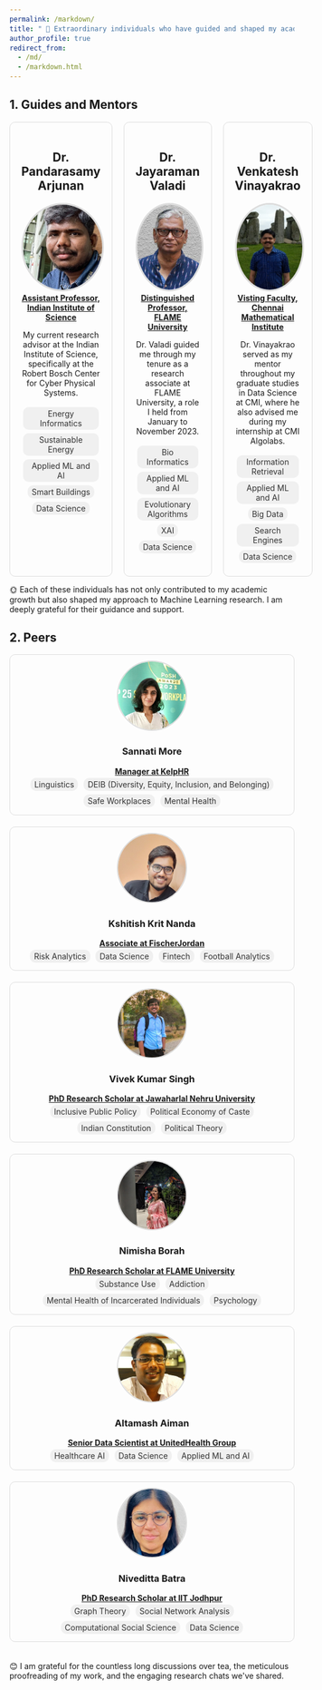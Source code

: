 ```yaml
---
permalink: /markdown/
title: " 🌟 Extraordinary individuals who have guided and shaped my academic and professional journey 🌟"
author_profile: true
redirect_from: 
  - /md/
  - /markdown.html
---
```



## 1. Guides and Mentors


<style>
    .mentors-grid {
        display: grid;
        grid-template-columns: repeat(3, 1fr); /* Creates 3 columns */
        grid-gap: 20px; /* Adjust the space between grid items */
        max-width: 1200px; /* Adjust as per your layout */
        margin: auto; /* Centers the grid in the page */
    }

    .mentor-profile {
        text-align: center;
        padding: 20px;
        border: 1px solid #ddd; /* Optional: adds a border to each profile */
        border-radius: 10px; /* Optional: rounds the corners */
    }

    .mentor-profile img {
        border-radius: 50%;
        width: 150px;
        height: 150px;
        object-fit: cover;
        border: 3px solid #ddd;
    }

    .research-interest {
        display: inline-block;
        padding: 5px 10px;
        margin: 5px;
        border-radius: 15px;
        background-color: #f0f0f0;
        color: #333;
        text-decoration: none;
        cursor: pointer;
    }
    .peers-grid {
        display: grid;
        grid-template-columns: repeat(auto-fill, minmax(500px, 1fr)); /* 2 columns with min-width of 500px */
        grid-gap: 20px;
        max-width: 1200px;
        margin: auto;
        overflow-x: auto; /* Horizontal scroll */
        padding-bottom: 20px; /* Space at the bottom */
    }

    .peer-profile {
        text-align: center;
        padding: 10px;
        border: 1px solid #ddd;
        border-radius: 10px;
    }

    .peer-profile img {
        border-radius: 50%;
        width: 120px;
        height: 120px;
        object-fit: cover;
        border: 2px solid #ddd;
    }

    /* Adjustments to the research-interest class as needed */
    .research-interest {
        display: inline-block;
        padding: 3px 7px;
        margin: 3px;
        border-radius: 10px;
        background-color: #f0f0f0;
        color: #333;
        text-decoration: none;
        cursor: pointer;
    }
    
    
</style>



<script>
    function filterByTag(tagName) {
        console.log("Filtering by tag: " + tagName);
        // Implement sorting logic here
    }
</script>

<div class="mentors-grid">
    <div class="mentor-profile">
        <h2>Dr. Pandarasamy Arjunan</h2>
        <img src="/images/samy_sir.jpg" alt="Dr. Pandersamy Arjunan">
         <a href="https://www.samy101.com/"> <strong> Assistant Professor, Indian Institute of Science </strong> </a>        
        <p> My current research advisor at the Indian Institute of Science, specifically at the Robert Bosch Center for Cyber Physical Systems.</p>
        <div class="research-interests">
            <span class="research-interest" onclick="filterByTag('Energy Informatics')">Energy Informatics </span>
            <span class="research-interest" onclick="filterByTag('Sustainable Energy')">Sustainable Energy</span>
            <span class="research-interest" onclick="filterByTag('Applied ML and AI')">Applied ML and AI </span>
            <span class="research-interest" onclick="filterByTag('Smart Buildings')"> Smart Buildings </span>
            <span class="research-interest">Data Science</span>            
        </div>
    </div>
    <div class="mentor-profile">
        <h2>Dr. Jayaraman Valadi</h2>
        <img src="/images/jayaraman-vk.jpg" alt="Dr. Jayaraman Valadi">
        <a href="https://www.flame.edu.in/faculty/jayaraman-v-k"><strong> Distinguished Professor, FLAME University </strong> </a>   
        <p> Dr. Valadi guided me through my tenure as a research associate at FLAME University, a role I held from January to November 2023.</p>
        <div class="research-interests">
             <span class="research-interest" onclick="filterByTag('Bio Informatics')"> Bio Informatics </span>
             <span class="research-interest" onclick="filterByTag('Applied ML and AI')">Applied ML and AI </span>
             <span class="research-interest" onclick="filterByTag('Evolutionary Algorithms')">Evolutionary Algorithms</span>
             <span class="research-interest" onclick="filterByTag('XAI')">XAI</span>
             <span class="research-interest">Data Science</span>
        </div>        
    </div>
    <div class="mentor-profile">
        <h2>Dr. Venkatesh Vinayakrao</h2>
        <img src="/images/vv.jpg" alt="Dr. Venkatesh Vinayakrao">
        <a href="http://vvtesh.co.in/"> <strong> Visting Faculty, Chennai Mathematical Institute </strong> </a>  
        <p> Dr. Vinayakrao served as my mentor throughout my graduate studies in Data Science at CMI, where he also advised me during my internship at CMI Algolabs.</p>
        <div class="research-interests">
             <span class="research-interest" onclick="filterByTag('Information Retrieval')">Information Retrieval </span>
             <span class="research-interest" onclick="filterByTag('Applied ML and AI')">Applied ML and AI </span>
             <span class="research-interest" onclick="filterByTag('Big Data')">Big Data </span>
             <span class="research-interest" onclick="filterByTag('Search Engines')">Search Engines</span>
             <span class="research-interest">Data Science</span>
        </div>
    </div>
    <!-- Add more mentor profiles here if needed -->
</div>


<p> 🌞 Each of these individuals has not only contributed to my academic growth but also shaped my approach to Machine Learning research. I am deeply grateful for their guidance and support.</p>



## 2. Peers



<div class="peers-grid">
    <div class="peer-profile">
        <img src="/images/sislaw.jpg" alt="Sannati More">
        <h3>Sannati More</h3>
        <a href="https://www.linkedin.com/in/sannatimore"> <strong>Manager at KelpHR</strong> </a>  
        <div class="research-interests">
            <span class="research-interest">Linguistics</span>
            <span class="research-interest">DEIB (Diversity, Equity, Inclusion, and Belonging)</span>
            <span class="research-interest">Safe Workplaces</span>
            <span class="research-interest">Mental Health</span>
        </div>   
    </div>
    <div class="peer-profile">
        <img src="/images/kkn.jpg" alt="Kshitish Krit Nanda">
        <h3>Kshitish Krit Nanda</h3>
        <a href="https://www.linkedin.com/in/kshitish-krit-nanda-8150b516a/"> <strong> Associate at FischerJordan </strong> </a>  
        <div class="research-interests">
            <span class="research-interest">Risk Analytics</span>
            <span class="research-interest">Data Science</span>
            <span class="research-interest">Fintech</span>
            <span class="research-interest">Football Analytics</span>
        </div>
    </div>
    <div class="peer-profile">
        <img src="/images/vks.jpg" alt="Vivek Kumar Singh">
        <h3>Vivek Kumar Singh</h3>
        <a href="https://jnu.academia.edu/VivekSingh"> <strong>PhD Research Scholar at Jawaharlal Nehru University</strong> </a>  
        <div class="research-interests">
            <span class="research-interest">Inclusive Public Policy</span>
            <span class="research-interest">Political Economy of Caste</span>
            <span class="research-interest">Indian Constitution</span>
            <span class="research-interest">Political Theory</span>
        </div>   
    </div>
    <div class="peer-profile">
        <img src="/images/nemo.jpg" alt="Nimisha Borah">
        <h3>Nimisha Borah</h3>
        <a href="https://www.linkedin.com/in/nimisha-borah-b08a81211/"> <strong>PhD Research Scholar at FLAME University</strong> </a>  
        <div class="research-interests">
            <span class="research-interest">Substance Use</span>
            <span class="research-interest">Addiction</span>
            <span class="research-interest">Mental Health of Incarcerated Individuals</span>
            <span class="research-interest">Psychology</span>
        </div>   
    </div>
    <div class="peer-profile">
        <img src="/images/alti.jpg" alt="Altamash Aiman">
        <h3>Altamash Aiman</h3>
        <a href="https://www.linkedin.com/in/altamash-aiman-8b7b757b"> <strong>Senior Data Scientist at UnitedHealth Group  </strong> </a>  
        <div class="research-interests">
            <span class="research-interest">Healthcare AI</span>
            <span class="research-interest">Data Science</span>
            <span class="research-interest">Applied ML and AI</span>
        </div>    
    </div>  
    <div class="peer-profile">
        <img src="/images/nivi.jpg" alt="Niveditta Batra">
        <h3>Niveditta Batra</h3>
        <a href="https://sites.google.com/iitj.ac.in/nivedittabatra/"> <strong>PhD Research Scholar at IIT Jodhpur </strong> </a>  
        <div class="research-interests">
            <span class="research-interest">Graph Theory</span>
            <span class="research-interest">Social Network Analysis</span>
            <span class="research-interest">Computational Social Science</span>
            <span class="research-interest">Data Science</span>
        </div>   
    </div>
</div>


<p> 😊 I am grateful for the countless long discussions over tea, the meticulous proofreading of my work, and the engaging research chats we've shared.</p>